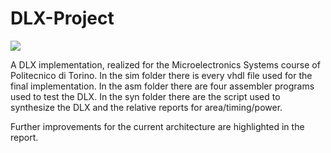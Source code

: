 # DLX-Project
![](https://img.shields.io/badge/Development-Ongoing-red)

A DLX implementation, realized for the Microelectronics Systems course of Politecnico di Torino. In the sim folder there is every vhdl file used for the final implementation. In the asm folder there are four assembler programs used to test the DLX. In the syn folder there are the script used to synthesize the DLX and the relative reports for area/timing/power.

Further improvements for the current architecture are highlighted in the report.
